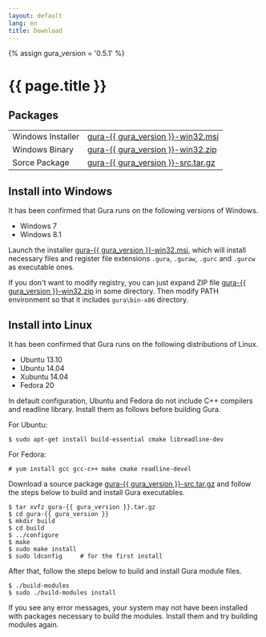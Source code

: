 ```yaml
---
layout: default
lang: en
title: Download
---
```

{% assign gura_version = '0.5.1' %}

# {{ page.title }}


## Packages

<table>
<tr>
<td>Windows Installer</td>
<td><a href="https://github.com/gura-lang/gura/releases/download/v{{ gura_version }}/gura-{{ gura_version }}-win32.msi" class="link"
  onClick="_gaq.push(['_trackEvent','download','click','gura-{{ gura_version }}-win32.msi']);">gura-{{ gura_version }}-win32.msi</a></td>
</tr>
<tr>
<tr>
<td>Windows Binary</td>
<td><a href="https://github.com/gura-lang/gura/releases/download/v{{ gura_version }}/gura-{{ gura_version }}-win32.zip" class="link"
  onClick="_gaq.push(['_trackEvent','download','click','gura-{{ gura_version }}-win32.zip']);">gura-{{ gura_version }}-win32.zip</a></td>
</tr>
<tr>
<td>Sorce Package</td>
<td><a href="https://github.com/gura-lang/gura/releases/download/v{{ gura_version }}/gura-{{ gura_version }}-src.tar.gz" class="link"
  onClick="_gaq.push(['_trackEvent','download','click','gura-{{ gura_version }}-src.tar.gz']);">gura-{{ gura_version }}-src.tar.gz</a></td>
</tr>
<!--
<tr>
<td style="padding-top: 3em">
<a href="http://www.softpedia.com/progClean/Gura-Clean-220177.html">
<img src="images/softpedia_free_award_f.gif" border="0" alt="100% FREE award granted by Softpedia" /></a></td>
</tr>
-->
</table>


## Install into Windows

It has been confirmed that Gura runs on the following versions of Windows.

* Windows 7
* Windows 8.1

Launch the installer
<a href="https://github.com/gura-lang/gura/releases/download/v{{ gura_version }}/gura-{{ gura_version }}-win32.msi" class="link"
  onClick="_gaq.push(['_trackEvent','download','click','gura-{{ gura_version }}-win32.msi']);">gura-{{ gura_version }}-win32.msi</a>,
which will install necessary files and register file extensions `.gura`, `.guraw`, `.gurc` and `.gurcw` as executable ones.

If you don't want to modify registry, you can just expand ZIP file
<a href="https://github.com/gura-lang/gura/releases/download/v{{ gura_version }}/gura-{{ gura_version }}-win32.zip" class="link"
  onClick="_gaq.push(['_trackEvent','download','click','gura-{{ gura_version }}-win32.zip']);">gura-{{ gura_version }}-win32.zip</a>
  in some directory. Then modify PATH environment so that it includes `gura\bin-x86` directory.


## Install into Linux

It has been confirmed that Gura runs on the following distributions of Linux.

* Ubuntu 13.10
* Ubuntu 14.04
* Xubuntu 14.04
* Fedora 20

In default configuration, Ubuntu and Fedora do not include C++ compilers and readline library.
Install them as follows before building Gura.

For Ubuntu:

    $ sudo apt-get install build-essential cmake libreadline-dev

For Fedora:

    # yum install gcc gcc-c++ make cmake readline-devel

Download a source package
<a href="https://github.com/gura-lang/gura/releases/download/v{{ gura_version }}/gura-{{ gura_version }}-src.tar.gz" class="link"
  onClick="_gaq.push(['_trackEvent','download','click','gura-{{ gura_version }}-src.tar.gz']);">gura-{{ gura_version }}-src.tar.gz</a>
and follow the steps below to build and install Gura executables.

    $ tar xvfz gura-{{ gura_version }}.tar.gz
    $ cd gura-{{ gura_version }}
    $ mkdir build
    $ cd build
    $ ../configure
    $ make
    $ sudo make install
    $ sudo ldconfig     # for the first install

After that, follow the steps below to build and install Gura module files.

    $ ./build-modules
    $ sudo ./build-modules install

If you see any error messages, your system may not have been installed
with packages necessary to build the modules.
Install them and try building modules again.
